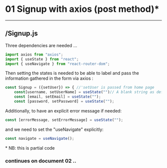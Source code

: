 # 01 Signup with axios (post method)\*

---

## /Signup.js

Three dependencies are needed ...

```jsx
import axios from "axios";
import { useState } from "react";
import { useNavigate } from "react-router-dom";
```

Then setting the states is needed to be able to label and pass the information gathered in the form via axios :

```jsx
const Signup = ({setUser}) => { //'setUser is passed from home page
    const[username, setUserName] = useState("")// A blank string as default
    const [email, setEmail] = useState("");
    const [password, setPassword] = useState("");
```

Additionally, to have an explicit error message if needed:

```jsx
const [errorMessage, setErrorMessage] = useState("");
```

and we need to set the "useNavigate" explicitly:

```jsx
const navigate = useNavigate();
```

\* NB: this is partial code

### continues on document 02 ..
